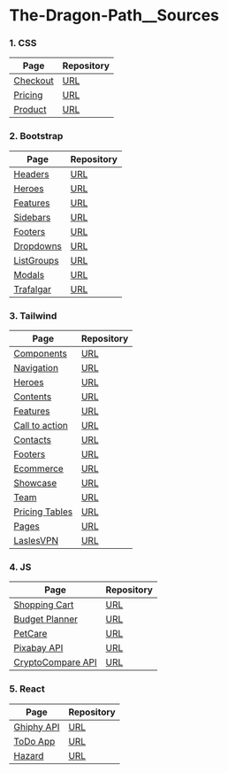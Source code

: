 # The-Dragon-Path__Sources


### 1. CSS
Page | Repository
--- | ---
[Checkout](https://oscarfgutierrezo.github.io/Checkout-Example/) | [URL](https://github.com/oscarfgutierrezo/Checkout-Example)
[Pricing](https://oscarfgutierrezo.github.io/Pricing-Example/) | [URL](https://github.com/oscarfgutierrezo/Pricing-Example)
[Product](https://oscarfgutierrezo.github.io/Product-Example/) | [URL](https://github.com/oscarfgutierrezo/Product-Example)

### 2. Bootstrap
Page | Repository
--- | ---
[Headers](https://oscarfgutierrezo.github.io/Headers-Example/) | [URL](https://github.com/oscarfgutierrezo/Headers-Example)
[Heroes](https://oscarfgutierrezo.github.io/Heroes-Example/) | [URL](https://github.com/oscarfgutierrezo/Heroes-Example)
[Features](https://oscarfgutierrezo.github.io/Feature-Example/) | [URL](https://github.com/oscarfgutierrezo/Feature-Example)
[Sidebars](https://oscarfgutierrezo.github.io/Sidebars-Example/) | [URL](https://github.com/oscarfgutierrezo/Sidebars-Example)
[Footers](https://oscarfgutierrezo.github.io/Footers-Example/) | [URL](https://github.com/oscarfgutierrezo/Footers-Example)
[Dropdowns](https://oscarfgutierrezo.github.io/Dropdowns-Example/) | [URL](https://github.com/oscarfgutierrezo/Dropdowns-Example)
[ListGroups](https://oscarfgutierrezo.github.io/List-groups-Example/) | [URL](https://github.com/oscarfgutierrezo/List-groups-Example)
[Modals](https://oscarfgutierrezo.github.io/Modals-Example/) | [URL](https://github.com/oscarfgutierrezo/Modals-Example)
[Trafalgar](https://oscarfgutierrezo.github.io/Trafalgar-Example/) | [URL](https://github.com/oscarfgutierrezo/Trafalgar-Example)

### 3. Tailwind
Page | Repository
--- | ---
[Components](https://oscarfgutierrezo.github.io/Components-Example/) | [URL](https://github.com/oscarfgutierrezo/Components-Example)
[Navigation](https://oscarfgutierrezo.github.io/Navigation-Example/) | [URL](https://github.com/oscarfgutierrezo/Navigation-Example)
[Heroes](https://oscarfgutierrezo.github.io/Hero-Example/) | [URL](https://github.com/oscarfgutierrezo/Hero-Example)
[Contents](https://oscarfgutierrezo.github.io/Content-Example/) | [URL](https://github.com/oscarfgutierrezo/Content-Example)
[Features](https://oscarfgutierrezo.github.io/Feature-Example-02/) | [URL](https://github.com/oscarfgutierrezo/Feature-Example-02)
[Call to action](https://oscarfgutierrezo.github.io/Call-to-action-Example/) | [URL](https://github.com/oscarfgutierrezo/Call-to-action-Example)
[Contacts](https://oscarfgutierrezo.github.io/Contacts-Example/) | [URL](https://github.com/oscarfgutierrezo/Contacts-Example)
[Footers](https://oscarfgutierrezo.github.io/Footers-02-Example/) | [URL](https://github.com/oscarfgutierrezo/Footers-02-Example)
[Ecommerce](https://oscarfgutierrezo.github.io/Ecommerce-Example/) | [URL](https://github.com/oscarfgutierrezo/Ecommerce-Example)
[Showcase](https://oscarfgutierrezo.github.io/Showcase-Example/) | [URL](https://github.com/oscarfgutierrezo/Showcase-Example)
[Team](https://oscarfgutierrezo.github.io/Team-Example/) | [URL](https://github.com/oscarfgutierrezo/Team-Example)
[Pricing Tables](https://oscarfgutierrezo.github.io/Pricing-Tables-Example/) | [URL](https://github.com/oscarfgutierrezo/Pricing-Tables-Example)
[Pages](https://oscarfgutierrezo.github.io/Pages-Example/) | [URL](https://github.com/oscarfgutierrezo/Pages-Example)
[LaslesVPN](https://oscarfgutierrezo.github.io/LaslesVPN-Example/) | [URL](https://github.com/oscarfgutierrezo/LaslesVPN-Example)

### 4. JS
Page | Repository
--- | ---
[Shopping Cart](https://oscarfgutierrezo.github.io/ShoppingCart-Example/) | [URL](https://github.com/oscarfgutierrezo/ShoppingCart-Example)
[Budget Planner](https://oscarfgutierrezo.github.io/BudgetPlanner/) | [URL](https://github.com/oscarfgutierrezo/BudgetPlanner)
[PetCare](https://oscarfgutierrezo.github.io/PetCare-Example/) | [URL](https://github.com/oscarfgutierrezo/PetCare-Example)
[Pixabay API](https://oscarfgutierrezo.github.io/PixabayAPI-Example/) | [URL](https://github.com/oscarfgutierrezo/PixabayAPI-Example)
[CryptoCompare API](https://oscarfgutierrezo.github.io/CryptoCompareAPI-Example) | [URL](https://github.com/oscarfgutierrezo/CryptoCompareAPI-Example)

### 5. React
Page | Repository
--- | ---
[Ghiphy API](https://oscarfgutierrezo.github.io/GiphyAPI-Example/) | [URL](https://github.com/oscarfgutierrezo/GiphyAPI-Example)
[ToDo App](https://oscarfgutierrezo.github.io/TodoApp-Example/) | [URL](https://github.com/oscarfgutierrezo/TodoApp-Example)
[Hazard](https://oscarfgutierrezo.github.io/Hazard-Example/) | [URL](https://github.com/oscarfgutierrezo/Hazard-Example)






